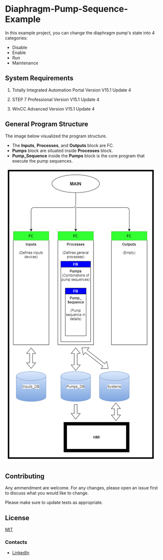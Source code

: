 # Diaphragm-Pump-Sequence-Example
In this example project, you can change the diaphragm pump's state into 4 categories:
* Disable
* Enable
* Run
* Maintenance

## System Requirements

1. Totally Integrated Automation Portal 
Version V15.1 Update 4
  
2. STEP 7 Professional Version V15.1 Update 4
  
3. WinCC Advanced Version V15.1 Update 4


## General Program Structure
The image below visualized the program structure.
* The **Inputs**, **Processes**, and **Outputs** block are FC.
* __Pumps__ block are situated inside __Processes__ block.
* __Pump_Sequence__ inside the __Pumps__ block is the core program that execute the pump sequences.

![Program Structure](Program_Structure.png)

## Contributing
Any ammendment are welcome. For any changes, please open an issue first to discuss what you would like to change.

Please make sure to update tests as appropriate.

## License
[MIT](https://choosealicense.com/licenses/mit/)

### Contacts
* [LinkedIn](https://www.linkedin.com/in/alex-fong-28213816b/)
